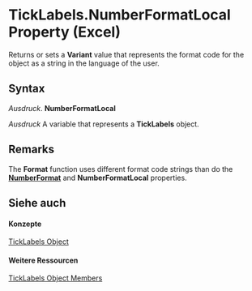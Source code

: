 
# TickLabels.NumberFormatLocal Property (Excel)

Returns or sets a  **Variant** value that represents the format code for the object as a string in the language of the user.


## Syntax

 _Ausdruck_. **NumberFormatLocal**

 _Ausdruck_ A variable that represents a **TickLabels** object.


## Remarks

The  **Format** function uses different format code strings than do the **[NumberFormat](f7bea9aa-73bf-9592-0764-28fa01eb5f48.md)** and **NumberFormatLocal** properties.


## Siehe auch


#### Konzepte


[TickLabels Object](fcb02bc5-fcdc-db32-168b-2d40e5552991.md)
#### Weitere Ressourcen


[TickLabels Object Members](http://msdn.microsoft.com/library/bd184951-8313-e1c9-69a6-063f5f2fd356%28Office.15%29.aspx)